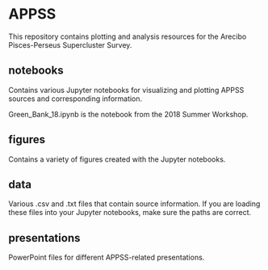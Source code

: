 # APPSS

This repository contains plotting and analysis resources for the Arecibo Pisces-Perseus Supercluster Survey.


## notebooks
Contains various Jupyter notebooks for visualizing and plotting APPSS sources and corresponding information. 

Green_Bank_18.ipynb is the notebook from the 2018 Summer Workshop.


## figures
Contains a variety of figures created with the Jupyter notebooks.

## data
Various .csv and .txt files that contain source information. If you are loading these files into your Jupyter
notebooks, make sure the paths are correct.

## presentations
PowerPoint files for different APPSS-related presentations.
